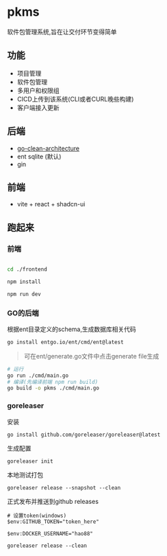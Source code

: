 # pkms

软件包管理系统,旨在让交付环节变得简单

## 功能

- 项目管理
- 软件包管理
- 多用户和权限组
- CICD上传到该系统(CLI或者CURL晚些构建)
- 客户端接入更新

## 后端

- [go-clean-architecture](https://github.com/amitshekhariitbhu/go-backend-clean-architecture)
- ent sqlite (默认)
- gin

## 前端

- vite + react + shadcn-ui

## 跑起来

### 前端

```bash

cd ./frontend

npm install 

npm run dev 

``` 

### GO的后端

根据ent目录定义的schema,生成数据库相关代码
```bash
go install entgo.io/ent/cmd/ent@latest
```
> 可在ent/generate.go文件中点击generate file生成

```bash
# 运行
go run ./cmd/main.go
# 编译(先编译前端 npm run build)
go build -o pkms ./cmd/main.go
```

### goreleaser

安装

```shell
go install github.com/goreleaser/goreleaser@latest
```

生成配置

```shell
goreleaser init
```

本地测试打包

```shell
goreleaser release --snapshot --clean
```

正式发布并推送到github releases

```shell
# 设置token(windows) 
$env:GITHUB_TOKEN="token_here"

$env:DOCKER_USERNAME="hao88"

goreleaser release --clean
```